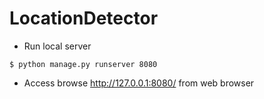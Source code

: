 LocationDetector
==========

* Run local server
 
```
$ python manage.py runserver 8080
```

* Access browse http://127.0.0.1:8080/ from web browser
